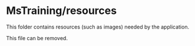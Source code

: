 # MsTraining/resources

This folder contains resources (such as images) needed by the application. 

This file can be removed.

